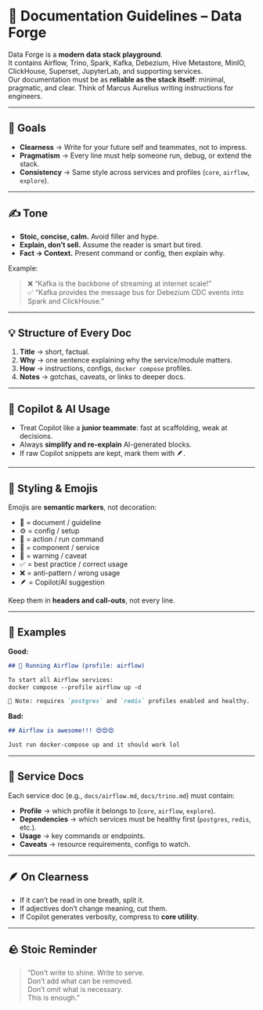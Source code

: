 # 📜 Documentation Guidelines – Data Forge

Data Forge is a **modern data stack playground**.  
It contains Airflow, Trino, Spark, Kafka, Debezium, Hive Metastore, MinIO, ClickHouse, Superset, JupyterLab, and supporting services.  
Our documentation must be as **reliable as the stack itself**: minimal, pragmatic, and clear. Think of Marcus Aurelius writing instructions for engineers.

---

## 🎯 Goals

- **Clearness** → Write for your future self and teammates, not to impress.  
- **Pragmatism** → Every line must help someone run, debug, or extend the stack.  
- **Consistency** → Same style across services and profiles (`core`, `airflow`, `explore`).  

---

## ✍️ Tone

- **Stoic, concise, calm.** Avoid filler and hype.  
- **Explain, don’t sell.** Assume the reader is smart but tired.  
- **Fact → Context.** Present command or config, then explain why.  

Example:  
> ❌ “Kafka is the backbone of streaming at internet scale!”  
> ✅ “Kafka provides the message bus for Debezium CDC events into Spark and ClickHouse.”  

---

## 💡 Structure of Every Doc

1. **Title** → short, factual.  
2. **Why** → one sentence explaining why the service/module matters.  
3. **How** → instructions, configs, `docker compose` profiles.  
4. **Notes** → gotchas, caveats, or links to deeper docs.  

---

## 🤖 Copilot & AI Usage

- Treat Copilot like a **junior teammate**: fast at scaffolding, weak at decisions.  
- Always **simplify and re-explain** AI-generated blocks.  
- If raw Copilot snippets are kept, mark them with 🪶.  

---

## 🎨 Styling & Emojis

Emojis are **semantic markers**, not decoration:

- 📜 = document / guideline  
- ⚙️ = config / setup  
- 🚀 = action / run command  
- 🧩 = component / service  
- 🛑 = warning / caveat  
- ✅ = best practice / correct usage  
- ❌ = anti-pattern / wrong usage  
- 🪶 = Copilot/AI suggestion  

Keep them in **headers and call-outs**, not every line.  

---

## 📏 Examples

**Good:**  
```markdown
## 🚀 Running Airflow (profile: airflow)

To start all Airflow services:  
docker compose --profile airflow up -d

🛑 Note: requires `postgres` and `redis` profiles enabled and healthy.
```

**Bad:**  
```markdown
## Airflow is awesome!!! 😍😍😍

Just run docker-compose up and it should work lol
```

---

## 🧩 Service Docs

Each service doc (e.g., `docs/airflow.md`, `docs/trino.md`) must contain:

- **Profile** → which profile it belongs to (`core`, `airflow`, `explore`).  
- **Dependencies** → which services must be healthy first (`postgres`, `redis`, etc.).  
- **Usage** → key commands or endpoints.  
- **Caveats** → resource requirements, configs to watch.  

---

## 🪶 On Clearness

- If it can’t be read in one breath, split it.  
- If adjectives don’t change meaning, cut them.  
- If Copilot generates verbosity, compress to **core utility**.  

---

## 🪨 Stoic Reminder

> “Don’t write to shine. Write to serve.  
> Don’t add what can be removed.  
> Don’t omit what is necessary.  
> This is enough.”  

